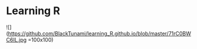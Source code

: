 # Learning R
![](https://github.com/BlackTunami/learning_R.github.io/blob/master/71rC0BWC6IL.jpg =100x100)

